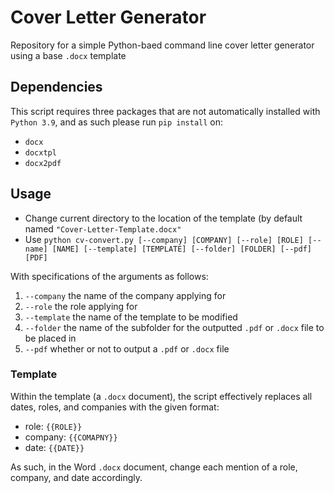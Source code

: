 # Cover Letter Generator

Repository for a simple Python-baed command line cover letter generator using a base `.docx` template

## Dependencies

This script requires three packages that are not automatically installed with `Python 3.9`, and as such please run `pip install` on:

- `docx`
- `docxtpl`
- `docx2pdf`

## Usage

 - Change current directory to the location of the template (by default named `"Cover-Letter-Template.docx"`
 - Use `python cv-convert.py [--company] [COMPANY] [--role] [ROLE] [--name] [NAME] [--template] [TEMPLATE] [--folder] [FOLDER] [--pdf] [PDF]`

With specifications of the arguments as follows:

1. `--company` the name of the company applying for
2. `--role` the role applying for
3. `--template` the name of the template to be modified
4. `--folder` the name of the subfolder for the outputted `.pdf` or `.docx` file to be placed in
5. `--pdf` whether or not to output a `.pdf` or `.docx` file

### Template

Within the template (a `.docx` document), the script effectively replaces all dates, roles, and companies with the given format:

- role: `{{ROLE}}`
- company: `{{COMAPNY}}`
- date: `{{DATE}}`

As such, in the Word `.docx` document, change each mention of a role, company, and date accordingly.
